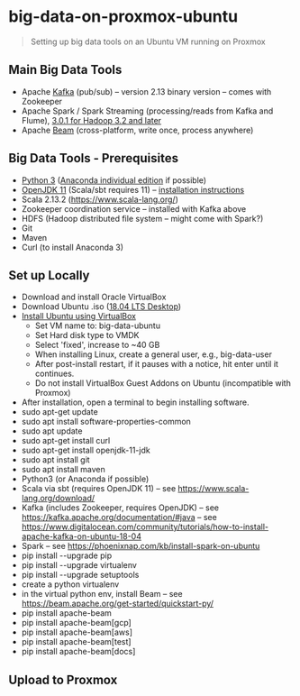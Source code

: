 # big-data-on-proxmox-ubuntu

> Setting up big data tools on an Ubuntu VM running on Proxmox

## Main Big Data Tools

*	Apache [Kafka](https://kafka.apache.org/downloads) (pub/sub) – version 2.13 binary version – comes with Zookeeper
*	Apache Spark / Spark Streaming (processing/reads from Kafka and Flume), [3.0.1 for Hadoop 3.2 and later](https://spark.apache.org/downloads.html)
*	Apache [Beam](https://beam.apache.org/get-started/downloads/) (cross-platform, write once, process anywhere)

## Big Data Tools - Prerequisites

*	[Python 3](https://www.python.org/downloads/) ([Anaconda individual edition](https://www.anaconda.com/products/individual) if possible)
*	[OpenJDK 11](https://jdk.java.net/15/) (Scala/sbt requires 11) – [installation instructions](https://openjdk.java.net/install/)
*	Scala 2.13.2 (https://www.scala-lang.org/)
*	Zookeeper coordination service – installed with Kafka above
*	HDFS (Hadoop distributed file system – might come with Spark?)
*	Git
*	Maven
* Curl (to install Anaconda 3)

## Set up Locally

*	Download and install Oracle VirtualBox 
* Download Ubuntu .iso ([18.04 LTS Desktop](https://releases.ubuntu.com/18.04/))
* [Install Ubuntu using VirtualBox](https://itsfoss.com/install-linux-in-virtualbox/)
  * Set VM name to: big-data-ubuntu
  * Set Hard disk type to VMDK
  * Select 'fixed', increase to ~40 GB
  * When installing Linux, create a general user, e.g., big-data-user
  * After post-install restart, if it pauses with a notice, hit enter until it continues.
  * Do not install VirtualBox Guest Addons on Ubuntu (incompatible with Proxmox)
* After installation, open a terminal to begin installing software.
* sudo apt-get update
*	sudo apt install software-properties-common
*	sudo apt update
* sudo apt-get install curl
*	sudo apt-get install openjdk-11-jdk
*	sudo apt install git
*	sudo apt install maven
*	Python3 (or Anaconda if possible) 
*	Scala via sbt (requires OpenJDK 11) – see https://www.scala-lang.org/download/
*	Kafka (includes Zookeeper, requires OpenJDK) – see https://kafka.apache.org/documentation/#java – see https://www.digitalocean.com/community/tutorials/how-to-install-apache-kafka-on-ubuntu-18-04
*	Spark – see https://phoenixnap.com/kb/install-spark-on-ubuntu
*	pip install --upgrade pip
*	pip install --upgrade virtualenv
*	pip install --upgrade setuptools
*	create a python virtualenv 
*	in the virtual python env, install Beam – see https://beam.apache.org/get-started/quickstart-py/
* pip install apache-beam
* pip install apache-beam[gcp]
* pip install apache-beam[aws]     
* pip install apache-beam[test]     
* pip install apache-beam[docs]   

## Upload to Proxmox

